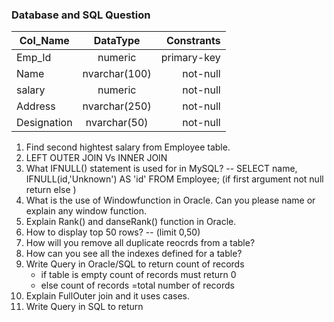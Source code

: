 ### Database and SQL Question

| Col_Name      | DataType      | Constrants  |
| ------------- |:-------------:| -----------:|
| Emp_Id        | numeric 		| primary-key |
| Name      	| nvarchar(100) |   not-null  |
| salary 		| numeric       |    not-null |
|Address        | nvarchar(250) |	not-null  | 
| Designation   | nvarchar(50)  | not-null    |

1. Find second hightest salary from Employee table.
2. LEFT OUTER JOIN Vs INNER JOIN
3. What IFNULL() statement is used for in MySQL?
	-- SELECT name, IFNULL(id,'Unknown') AS 'id' FROM Employee;  (if first argument not null return else )
4. What is the use of Windowfunction in Oracle. Can you please name or explain any 	   window function.	
5. Explain Rank() and danseRank() function in Oracle.
6. How to display top 50 rows? -- (limit 0,50)
7. How will you remove all duplicate reocrds from a table?   
8. How can you see all the indexes defined for a table?
9. Write Query in Oracle/SQL to return count of records 
 	* if table is empty count of records must return 0
    * else count of records =total number of records
10. Explain FullOuter join and it uses cases.
11. Write Query in SQL to return     